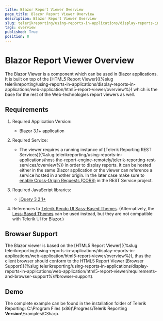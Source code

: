 ```yaml
---
title: Blazor Report Viewer Overview
page_title: Blazor Report Viewer Overview
description: Blazor Report Viewer Overview
slug: telerikreporting/using-reports-in-applications/display-reports-in-applications/web-application/blazor-report-viewer/overview
tags: overview
published: True
position: 0
---
```


# Blazor Report Viewer Overview

The Blazor Viewer is a component which can be used in Blazor applications. It is built on top of the [HTML5 Report Viewer]({%slug telerikreporting/using-reports-in-applications/display-reports-in-applications/web-application/html5-report-viewer/overview%}) which is the base for the rest of the Web-technologies report viewers as well. 

## Requirements

1. Required Application Version: 

   + Blazor 3.1+ application 

1. Required Service: 

   + The viewer requires a running instance of [Telerik Reporting REST Services]({%slug telerikreporting/using-reports-in-applications/host-the-report-engine-remotely/telerik-reporting-rest-services/overview%}) in order to display reports. It can be hosted either in the same Blazor application or the viewer can reference a service hosted in another origin. In the later case make sure to [enable Cross-Origin Requests (CORS)](https://docs.microsoft.com/en-us/aspnet/core/security/cors?view=aspnetcore-3.1) in the REST Service project. 

1. Required JavaScript libraries:

   + [jQuery 3.2.1+](https://jquery.com/download/) 

1. References to [Telerik Kendo UI Sass-Based Themes](https://docs.telerik.com/kendo-ui/styles-and-layout/sass-themes). (Alternatively, the [Less-Based Themes](https://docs.telerik.com/kendo-ui/styles-and-layout/appearance-styling) can be used instead, but they are not compatible with Telerik UI for Blazor.) 

## Browser Support

The Blazor viewer is based on the [HTML5 Report Viewer]({%slug telerikreporting/using-reports-in-applications/display-reports-in-applications/web-application/html5-report-viewer/overview%}), thus the client browser should conform to the HTML5 Report Viewer [Browser Support]({%slug telerikreporting/using-reports-in-applications/display-reports-in-applications/web-application/html5-report-viewer/requirements-and-browser-support%}#browser-support). 

## Demo

The complete example can be found in the installation folder of Telerik Reporting: C:\Program Files (x86)\Progress\Telerik Reporting __Version__\Examples\CSharp\. 
